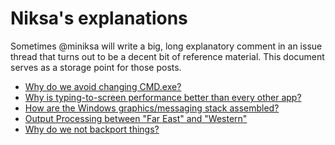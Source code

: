 # Niksa's explanations

Sometimes @miniksa will write a big, long explanatory comment in an issue thread that turns out to be a decent bit of reference material.
This document serves as a storage point for those posts.

- [Why do we avoid changing CMD.exe?](https://github.com/microsoft/terminal/issues/217#issuecomment-404240443)
- [Why is typing-to-screen performance better than every other app?](https://github.com/microsoft/terminal/issues/327#issuecomment-447391705)
- [How are the Windows graphics/messaging stack assembled?](https://github.com/microsoft/terminal/issues/327#issuecomment-447926388)
- [Output Processing between "Far East" and "Western"](https://github.com/microsoft/terminal/issues/166#issuecomment-510953359)
- [Why do we not backport things?](https://github.com/microsoft/terminal/issues/279#issuecomment-439179675)